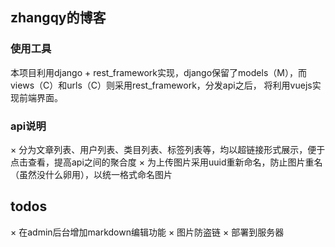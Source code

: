 ## zhangqy的博客
### 使用工具
本项目利用django + rest_framework实现，django保留了models（M），而views（C）和urls（C）则采用rest_framework，分发api之后，
将利用vuejs实现前端界面。
### api说明
× 分为文章列表、用户列表、类目列表、标签列表等，均以超链接形式展示，便于点击查看，提高api之间的聚合度
× 为上传图片采用uuid重新命名，防止图片重名（虽然没什么卵用），以统一格式命名图片
## todos
× 在admin后台增加markdown编辑功能
× 图片防盗链
× 部署到服务器